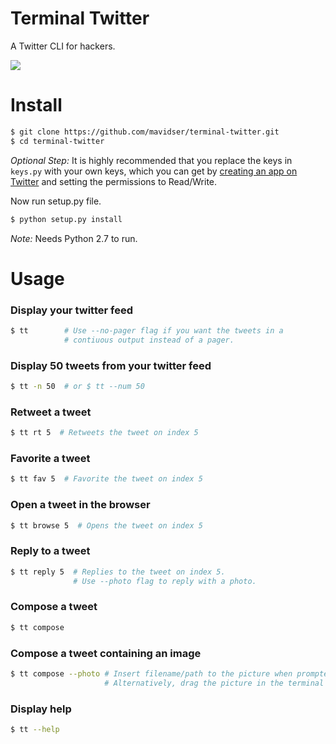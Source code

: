 Terminal Twitter
================
A Twitter CLI for hackers.

![](http://sidverma.net/terminal-twitter/images/screenshot.png)

Install
==========

```bash
$ git clone https://github.com/mavidser/terminal-twitter.git
$ cd terminal-twitter
```

_Optional Step:_ It is highly recommended that you replace the keys in `keys.py` with your own keys, which you can get by [creating an app on Twitter](https://dev.twitter.com/apps) and setting the permissions to Read/Write.

Now run setup.py file.
```bash
$ python setup.py install
```

_Note:_ Needs Python 2.7 to run.

Usage
====

### Display your twitter feed

```bash
$ tt        # Use --no-pager flag if you want the tweets in a
            # contiuous output instead of a pager.
```

### Display 50 tweets from your twitter feed

```bash
$ tt -n 50  # or $ tt --num 50
```

### Retweet a tweet

```bash
$ tt rt 5  # Retweets the tweet on index 5
```

### Favorite a tweet

```bash
$ tt fav 5  # Favorite the tweet on index 5
```

### Open a tweet in the browser

```bash
$ tt browse 5  # Opens the tweet on index 5
```

### Reply to a tweet

```bash
$ tt reply 5  # Replies to the tweet on index 5.
              # Use --photo flag to reply with a photo.
```

### Compose a tweet

```bash
$ tt compose
```

### Compose a tweet containing an image

```bash
$ tt compose --photo # Insert filename/path to the picture when prompted.
                     # Alternatively, drag the picture in the terminal when prompted.
```

### Display help
```bash
$ tt --help
```
